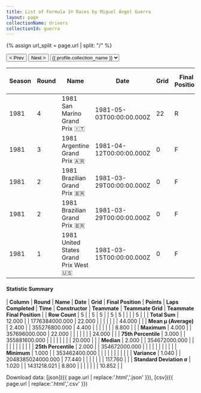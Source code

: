 ```yaml
---
title: List of Formula 1® Races by Miguel Ángel Guerra
layout: page
collectionName: drivers
collectionId: guerra
---
```


{% assign url_split = page.url | split: "/" %}
<div id="collection-navigation">
<button onclick="selector.options[selector.selectedIndex-1].value && (window.location = selector.options[selector.selectedIndex-1].value);">&lt; Prev</button>
<button onclick="selector.options[selector.selectedIndex+1].value && (window.location = selector.options[selector.selectedIndex+1].value);">Next &gt;</button>
<select id="selector" onchange="this.options[this.selectedIndex].value && (window.location = this.options[this.selectedIndex].value);">
  {% for collectionId in site.data[page.collectionName].refs %}
    {% if collectionId == page.collectionId %}
      {% assign selected = "selected" %}
    {% else %}
      {% assign selected = "" %}
    {% endif %}
    {% assign profile = site.data[page.collectionName][collectionId].profile %}
    <option value="/f1/{{ page.collectionName }}/{{ collectionId }}/{{ url_split[4] }}" {{ selected }}>{{ profile.collection_name }}</option>
  {% endfor %}
</select>
</div>

| Season | Round | Name | Date | Grid | Final Position | Points | Laps Completed | Time | Constructor | Teammate | Teammate Grid | Teammate Final Position |
|--|--|--|--|--|--|--|--|--|--|--|--|--|
| 1981 | 4 | 1981 San Marino Grand Prix 🇮🇹 | 1981-05-03T00:00:00.000Z | 22 | R | 0.0 | 0 |   | Osella 🇮🇹 | [Beppe Gabbiani 🇮🇹](/f1/drivers/gabbiani) | 20 | R |
| 1981 | 3 | 1981 Argentine Grand Prix 🇦🇷 | 1981-04-12T00:00:00.000Z | 0 | F | 0.0 | 0 |   | Osella 🇮🇹 | [Beppe Gabbiani 🇮🇹](/f1/drivers/gabbiani) | 0 | F |
| 1981 | 2 | 1981 Brazilian Grand Prix 🇧🇷 | 1981-03-29T00:00:00.000Z | 0 | F | 0.0 | 0 |   | Osella 🇮🇹 | [Beppe Gabbiani 🇮🇹](/f1/drivers/gabbiani) | 0 | F |
| 1981 | 2 | 1981 Brazilian Grand Prix 🇧🇷 | 1981-03-29T00:00:00.000Z | 0 | F | 0.0 | 0 |   | Osella 🇮🇹 | [Eliseo Salazar 🇨🇱](/f1/drivers/salazar) | 0 | F |
| 1981 | 1 | 1981 United States Grand Prix West 🇺🇸 | 1981-03-15T00:00:00.000Z | 0 | F | 0.0 | 0 |   | Osella 🇮🇹 | [Beppe Gabbiani 🇮🇹](/f1/drivers/gabbiani) | 24 | R |

#### Statistic Summary

| **Column** | **Round** | **Name** | **Date** | **Grid** | **Final Position** | **Points** | **Laps Completed** | **Time** | **Constructor** | **Teammate** | **Teammate Grid** | **Teammate Final Position** |
| **Row Count** | 5 |  | 5 | 5 |  | 5 | 5 |  |  |  | 5 |  |
| **Total Sum** | 12.000 |  | 1776384000.000 | 22.000 |  |  |  |  |  |  | 44.000 |  |
| **Mean μ (Average)** | 2.400 |  | 355276800.000 | 4.400 |  |  |  |  |  |  | 8.800 |  |
| **Maximum** | 4.000 |  | 357696000.000 | 22.000 |  |  |  |  |  |  | 24.000 |  |
| **75th Percentile** | 3.000 |  | 355881600.000 |  |  |  |  |  |  |  | 20.000 |  |
| **Median** | 2.000 |  | 354672000.000 |  |  |  |  |  |  |  |  |  |
| **25th Percentile** | 2.000 |  | 354672000.000 |  |  |  |  |  |  |  |  |  |
| **Minimum** | 1.000 |  | 353462400.000 |  |  |  |  |  |  |  |  |  |
| **Variance** | 1.040 |  | 2048385024000.000 | 77.440 |  |  |  |  |  |  | 117.760 |  |
| **Standard Deviation σ** | 1.020 |  | 1431218.021 | 8.800 |  |  |  |  |  |  | 10.852 |  |

Download data: [json]({{ page.url | replace:'.html','.json' }}), [csv]({{ page.url | replace:'.html','.csv' }})
